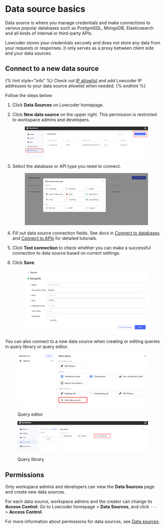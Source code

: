 # Data source basics

Data source is where you manage credentials and make connections to various popular databases such as PostgreSQL, MongoDB, Elasticsearch and all kinds of internal or third-party APIs.&#x20;

Lowcoder stores your credentials securely and does not store any data from your requests or responses. It only serves as a proxy between client side and your data sources.

## Connect to a new data source

{% hint style="info" %}
Check out [IP allowlist](configure-ip-allowlists.md) and add Lowcoder IP addresses to your data source allowlist when needed.
{% endhint %}

Follow the steps below:

1. Click **Data Sources** on Lowcoder homepage.
2.  Click **New data source** on the upper right. This permission is restricted to workspace admins and developers.

    <figure><img src="../.gitbook/assets/image (31) (1).png" alt=""><figcaption></figcaption></figure>
3.  Select the database or API type you need to connect.&#x20;

    <figure><img src="../.gitbook/assets/data source basics-2.png" alt=""><figcaption></figcaption></figure>
4. Fill out data source connection fields. See docs in [Connect to databases](broken-reference) and [Connect to APIs](connect-to-databases/) for detailed tutorials.
5. Click **Test connection** to check whether you can make a successful connection to data source based on current settings.
6.  Click **Save**.

    <figure><img src="../.gitbook/assets/image (28).png" alt=""><figcaption></figcaption></figure>

You can also connect to a new data source when creating or editing queries in query library or query editor.

<figure><img src="../.gitbook/assets/image (37).png" alt=""><figcaption><p>Query editor</p></figcaption></figure>

<figure><img src="../.gitbook/assets/image (16).png" alt=""><figcaption><p>Query library</p></figcaption></figure>

## Permissions

Only workspace admins and developers can view the **Data Sources** page and create new data sources.

For each data source, workspace admins and the creator can change its **Access Control**. Go to Lowcoder homepage > **Data Sources**, and click `···` > **Access Control**.

For more information about permissions for data sources, see [Data sources](../workspace-management/permissions-for-resources.md#data-sources).
